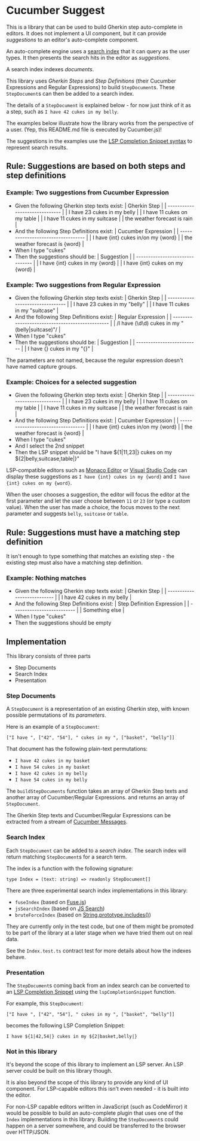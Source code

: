 # Cucumber Suggest

This is a library that can be used to build Gherkin step auto-complete in editors. 
It does not implement a UI component, but it can provide *suggestions* to an editor's auto-complete component.

An auto-complete engine uses a [search index](https://en.wikipedia.org/wiki/Search_engine_indexing)
that it can query as the user types. It then presents the search hits in the editor as *suggestions*.

A search index indexes *documents*. 

This library uses *Gherkin Steps* and *Step Definitions*
(their Cucumber Expressions and Regular Expressions) to build `StepDocument`s.
These `StepDocument`s can then be added to a search index.

The details of a `StepDocument` is explained below - for now just think of it as a step,
such as `I have 42 cukes in my belly`.

The examples below illustrate how the library works from the perspective of a user.
(Yep, this README.md file is executed by Cucumber.js)!

The suggestions in the examples use the
[LSP Completion Snippet syntax](https://microsoft.github.io/language-server-protocol/specifications/specification-3-17/#snippet_syntax)
to represent search results.

## Rule: Suggestions are based on both steps and step definitions

### Example: Two suggestions from Cucumber Expression

* Given the following Gherkin step texts exist:
  | Gherkin Step                   |
  | ------------------------------ |
  | I have 23 cukes in my belly    |
  | I have 11 cukes on my table    |
  | I have 11 cukes in my suitcase |
  | the weather forecast is rain   |
* And the following Step Definitions exist:
  | Cucumber Expression                |
  | ---------------------------------- |
  | I have {int} cukes in/on my {word} |
  | the weather forecast is {word}     |
* When I type "cukes"
* Then the suggestions should be:
  | Suggestion                      |
  | ------------------------------- |
  | I have {int} cukes in my {word} |
  | I have {int} cukes on my {word} |

### Example: Two suggestions from Regular Expression

* Given the following Gherkin step texts exist:
  | Gherkin Step                     |
  | -------------------------------- |
  | I have 23 cukes in my "belly"    |
  | I have 11 cukes in my "suitcase" |
* And the following Step Definitions exist:
  | Regular Expression                              |
  | ----------------------------------------------- |
  | /I have (\d\d) cukes in my "(belly\|suitcase)"/ |
* When I type "cukes"
* Then the suggestions should be:
  | Suggestion                 |
  | -------------------------- |
  | I have {} cukes in my "{}" |

The parameters are not named, because the regular expression doesn't have named capture groups.

### Example: Choices for a selected suggestion

* Given the following Gherkin step texts exist:
  | Gherkin Step                   |
  | ------------------------------ |
  | I have 23 cukes in my belly    |
  | I have 11 cukes on my table    |
  | I have 11 cukes in my suitcase |
  | the weather forecast is rain   |
* And the following Step Definitions exist:
  | Cucumber Expression                |
  | ---------------------------------- |
  | I have {int} cukes in/on my {word} |
  | the weather forecast is {word}     |
* When I type "cukes"
* And I select the 2nd snippet
* Then the LSP snippet should be "I have ${1|11,23|} cukes on my ${2|belly,suitcase,table|}"

LSP-compatible editors such as
[Monaco Editor](https://microsoft.github.io/monaco-editor/) or 
[Visual Studio Code](https://code.visualstudio.com/) can display these suggestions
as `I have {int} cukes in my {word}` and `I have {int} cukes on my {word}`.

When the user chooses a suggestion, the editor will focus the editor at the first parameter and
let the user choose between `11` or `23` (or type a custom value). When the user has made a choice, 
the focus moves to the next parameter and suggests `belly`, `suitcase` or `table`.

## Rule: Suggestions must have a matching step definition

It isn't enough to type something that matches an existing step -
the existing step must also have a matching step definition.

### Example: Nothing matches

* Given the following Gherkin step texts exist:
  | Gherkin Step                |
  | --------------------------- |
  | I have 42 cukes in my belly |
* And the following Step Definitions exist:
  | Step Definition Expression |
  | -------------------------- |
  | Something else             |
* When I type "cukes"
* Then the suggestions should be empty

## Implementation

This library consists of three parts

* Step Documents
* Search Index
* Presentation

### Step Documents

A `StepDocument` is a representation of an existing Gherkin step, with known possible permutations
of its *parameters*.

Here is an example of a `StepDocument`:

`["I have ", ["42", "54"], " cukes in my ", ["basket", "belly"]]`

That document has the following plain-text permutations:

* `I have 42 cukes in my basket`
* `I have 54 cukes in my basket`
* `I have 42 cukes in my belly`
* `I have 54 cukes in my belly`

The `buildStepDocuments` function takes an array of Gherkin Step texts and another array of Cucumber/Regular Expressions.
and returns an array of `StepDocument`.

The Gherkin Step texts and Cucumber/Regular Expressions can be extracted from a stream of 
[Cucumber Messages](../../messages).

### Search Index

Each `StepDocument` can be added to a *search index*. The search index will return matching
`StepDocument`s for a search term.

The index is a function with the following signature:

`type Index = (text: string) => readonly StepDocument[]`

There are three experimental search index implementations in this library:

* `fuseIndex` (based on [Fuse.js](https://fusejs.io/))
* `jsSearchIndex` (based on [JS Search](http://bvaughn.github.io/js-search/))
* `bruteForceIndex` (based on [String.prototype.includes()](https://developer.mozilla.org/en-US/docs/Web/JavaScript/Reference/Global_Objects/String/includes))

They are currently only in the test code, but one of them might be promoted to be part of the library at a later stage 
when we have tried them out on real data.

See the `Index.test.ts` contract test for more details about how the indexes behave.

### Presentation

The `StepDocument`s coming back from an index search can be converted to an
[LSP Completion Snippet](https://microsoft.github.io/language-server-protocol/specifications/specification-3-17/#snippet_syntax)
using the `lspCompletionSnippet` function.

For example, this `StepDocument`:

`["I have ", ["42", "54"], " cukes in my ", ["basket", "belly"]]`

becomes the following LSP Completion Snippet:

`I have ${1|42,54|} cukes in my ${2|basket,belly|}`

### Not in this library

It's beyond the scope of this library to implement an LSP server.
An LSP server could be built on this library though.

It is also beyond the scope of this library to provide any kind of UI component.
For LSP-capable editors this isn't even needed - it is built into the editor.

For non-LSP capable editors written in JavaScript (such as CodeMirror) it would be possible to 
build an auto-complete plugin that uses one of the `Index` implementations in this library.
Building the `StepDocument`s could happen on a server somewhere, and could be transferred to
the browser over HTTP/JSON.
